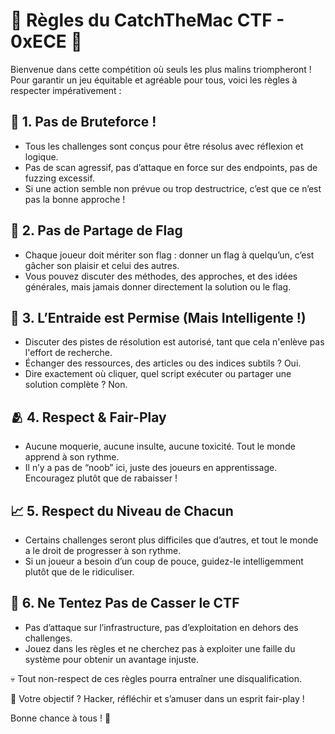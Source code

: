 # 📜 Règles du CatchTheMac CTF - 0xECE 📜

Bienvenue dans cette compétition où seuls les plus malins triompheront ! Pour garantir un jeu équitable et agréable pour tous, voici les règles à respecter impérativement :

## 🚫 1. Pas de Bruteforce !

- Tous les challenges sont conçus pour être résolus avec réflexion et logique.
- Pas de scan agressif, pas d’attaque en force sur des endpoints, pas de fuzzing excessif.
- Si une action semble non prévue ou trop destructrice, c’est que ce n’est pas la bonne approche !

## 🚫 2. Pas de Partage de Flag

- Chaque joueur doit mériter son flag : donner un flag à quelqu’un, c’est gâcher son plaisir et celui des autres.
- Vous pouvez discuter des méthodes, des approches, et des idées générales, mais jamais donner directement la solution ou le flag.

## 🤝 3. L’Entraide est Permise (Mais Intelligente !)

- Discuter des pistes de résolution est autorisé, tant que cela n'enlève pas l'effort de recherche.
- Échanger des ressources, des articles ou des indices subtils ? Oui.
- Dire exactement où cliquer, quel script exécuter ou partager une solution complète ? Non.

## 🫂 4. Respect & Fair-Play

- Aucune moquerie, aucune insulte, aucune toxicité. Tout le monde apprend à son rythme.
- Il n’y a pas de “noob” ici, juste des joueurs en apprentissage. Encouragez plutôt que de rabaisser !

## 📈 5. Respect du Niveau de Chacun

- Certains challenges seront plus difficiles que d’autres, et tout le monde a le droit de progresser à son rythme.
- Si un joueur a besoin d’un coup de pouce, guidez-le intelligemment plutôt que de le ridiculiser.

## 🚨 6. Ne Tentez Pas de Casser le CTF

- Pas d’attaque sur l’infrastructure, pas d’exploitation en dehors des challenges.
- Jouez dans les règles et ne cherchez pas à exploiter une faille du système pour obtenir un avantage injuste.

💀 Tout non-respect de ces règles pourra entraîner une disqualification.

🎯 Votre objectif ? Hacker, réfléchir et s’amuser dans un esprit fair-play !

Bonne chance à tous ! 🚀
